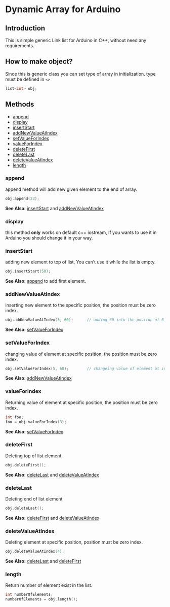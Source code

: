 # Dynamic Array for Arduino
## Introduction
This is simple generic Link list for Arduino in C++, without need any requirements.

## How to make object?
Since this is generic class you can set type of array in initialization. type must be defined in `<>`
```c++
list<int> obj;
```

## Methods
* [append](#append)
* [display](#display)
* [insertStart](#insertStart)
* [addNewValueAtIndex](#addNewValueAtIndex)
* [setValueForIndex](#setValueForIndex)
* [valueForIndex](#valueForIndex)
* [deleteFirst](#deleteFirst)
* [deleteLast](#deleteLast)
* [deleteValueAtIndex](#deleteValueAtIndex)
* [length](#length)

### append
append method will add new given element to the end of array.
```c++
obj.append(23);
```

**See Also:** [insertStart](#) and [addNewValueAtIndex](#)

### display
this method **only** works on default c++ iostream, If you wants to use it in Arduino you should change it in your way.

### insertStart
adding new element to top of list, You can’t use it while the list is empty.
```c++
obj.insertStart(50);
```
**See Also:** [append](#append)  to add first element.

### addNewValueAtIndex
inserting new element to the specific position, the position must be zero index.
```c++
obj.addNewValueAtIndex(5, 60);		// adding 60 into the positon of 5
```
**See Also:** [setValueForIndex](#setValueForIndex) 

### setValueForIndex
changing value of element at specific position, the position must be zero index.
```c++
obj.setValueForIndex(5, 60);		// changeing value of element at index 5 to 60
```
**See Also:** [addNewValueAtIndex](#addNewValueAtIndex) 

### valueForIndex
Returning value of element at specific position, the position must be zero index.
```c++
int foo;
foo = obj.valueForIndex(3);
```
**See Also:** [setValueForIndex](#setValueForIndex) 

### deleteFirst
Deleting top of list element
```c++
obj.deleteFirst();
```
**See Also:** [deleteLast](#deleteLast) and [deleteValueAtIndex](#deleteValueAtIndex)

### deleteLast
Deleting end of list element
```c++
obj.deleteLast();
```
**See Also:** [deleteFirst](#deleteFirst) and [deleteValueAtIndex](#deleteValueAtIndex)

### deleteValueAtIndex
Deleting element at specific position, position must be zero index.
```c++
obj.deleteValueAtIndex(4);
```
**See Also:** [deleteLast](#deleteLast) and [deleteFirst](#deleteFirst)

### length
Return number of element exist in the list.
```c++
int numberOfElements;
numberOfElements = obj.length();
```

